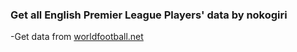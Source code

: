 ### Get all English Premier League Players' data by nokogiri

-Get data from [worldfootball.net](https://www.worldfootball.net/)

